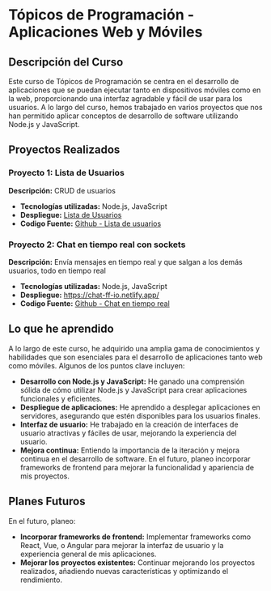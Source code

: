 # Tópicos de Programación - Aplicaciones Web y Móviles

## Descripción del Curso

Este curso de Tópicos de Programación se centra en el desarrollo de aplicaciones que se puedan ejecutar tanto en dispositivos móviles como en la web, proporcionando una interfaz agradable y fácil de usar para los usuarios. A lo largo del curso, hemos trabajado en varios proyectos que nos han permitido aplicar conceptos de desarrollo de software utilizando Node.js y JavaScript.

## Proyectos Realizados

### Proyecto 1: Lista de Usuarios
**Descripción:** CRUD de usuarios

- **Tecnologías utilizadas:** Node.js, JavaScript
- **Despliegue:** [Lista de Usuarios](https://web-topicos.netlify.app/)
- **Codigo Fuente:** [ Github - Lista de usuarios](https://github.com/itsFDavid/Topicos-Avanzados/tree/main/nodeJs/API)

### Proyecto 2: Chat en tiempo real con sockets
**Descripción:** Envía mensajes en tiempo real y que salgan a los demás usuarios, todo en tiempo real

- **Tecnologías utilizadas:** Node.js, JavaScript
- **Despliegue:** https://chat-ff-io.netlify.app/
- **Codigo Fuente:** [ Github - Chat en tiempo real](https://github.com/itsFDavid/Topicos-Avanzados/tree/main/nodeJs/Chat-Real-Time)

## Lo que he aprendido

A lo largo de este curso, he adquirido una amplia gama de conocimientos y habilidades que son esenciales para el desarrollo de aplicaciones tanto web como móviles. Algunos de los puntos clave incluyen:

- **Desarrollo con Node.js y JavaScript:** He ganado una comprensión sólida de cómo utilizar Node.js y JavaScript para crear aplicaciones funcionales y eficientes.
- **Despliegue de aplicaciones:** He aprendido a desplegar aplicaciones en servidores, asegurando que estén disponibles para los usuarios finales.
- **Interfaz de usuario:** He trabajado en la creación de interfaces de usuario atractivas y fáciles de usar, mejorando la experiencia del usuario.
- **Mejora continua:** Entiendo la importancia de la iteración y mejora continua en el desarrollo de software. En el futuro, planeo incorporar frameworks de frontend para mejorar la funcionalidad y apariencia de mis proyectos.

## Planes Futuros

En el futuro, planeo:

- **Incorporar frameworks de frontend:** Implementar frameworks como React, Vue, o Angular para mejorar la interfaz de usuario y la experiencia general de mis aplicaciones.
- **Mejorar los proyectos existentes:** Continuar mejorando los proyectos realizados, añadiendo nuevas características y optimizando el rendimiento.
